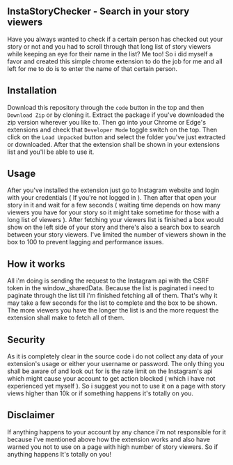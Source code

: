 ## InstaStoryChecker - Search in your story viewers
Have you always wanted to check if a certain person has checked out your story or not and you had to scroll through that long list of story viewers while keeping an eye for their name in the list? Me too! 
So i did myself a favor and created this simple chrome extension to do the job for me and all left for me to do is to enter the name of that certain person.

## Installation
Download this repository through the `code` button in the top and then `Download Zip` or by cloning it.
Extract the package if you've downloaded the zip version wherever you like to. Then go into your Chrome or Edge's extensions and check that `Developer Mode` toggle switch on the top. Then click on the `Load Unpacked` button and select the folder you've just extracted or downloaded. After that the extension shall be shown in your extensions list and you'll be able to use it.

## Usage
After you've installed the extension just go to Instagram website and login with your credentials ( If you're not logged in ). Then after that open your story in it and wait for a few seconds ( waiting time depends on how many viewers you have for your story so it might take sometime for those with a long list of viewers ). After fetching your viewers list is finished a box would show on the left side of your story and there's also a search box to search between your story viewers. I've limited the number of viewers shown in the box to 100 to prevent lagging and performance issues.

## How it works
All i'm doing is sending the request to the Instagram api with the CSRF token in the window._sharedData. Because the list is paginated i need to paginate through the list till i'm finished fetching all of them. That's why it may take a few seconds for the list to complete and the box to be shown. The more viewers you have the longer the list is and the more request the extension shall make to fetch all of them.

## Security
As it is completely clear in the source code i do not collect any data of your extension's usage or either your username or password.
The only thing you shall be aware of and look out for is the rate limit on the Instagram's api which might cause your account to get action blocked ( which i have not experienced yet myself ). So i suggest you not to use it on a page with story views higher than 10k or if something happens it's totally on you.

## Disclaimer
If anything happens to your account by any chance i'm not responsible for it because i've mentioned above how the extension works and also have warned you not to use on a page with high number of story viewers. So if anything happens It's totally on you!